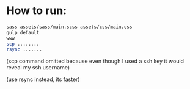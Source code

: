 # How to run:

```bash
sass assets/sass/main.scss assets/css/main.css
gulp default
www
scp ........
rsync .......
```

(scp command omitted because even though I used a ssh key it would reveal my ssh username)

(use rsync instead, its faster)

